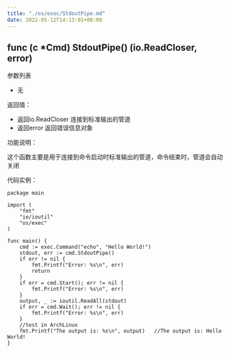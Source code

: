 ```yaml
---
title: "./os/exec/StdoutPipe.md"
date: 2022-05-12T14:13:01+08:00
---
```

## func (c *Cmd) StdoutPipe() (io.ReadCloser, error)

参数列表

- 无

返回值：

- 返回io.ReadCloser 连接到标准输出的管道
- 返回error 返回错误信息对象

功能说明：

这个函数主要是用于连接到命令启动时标准输出的管道，命令结束时，管道会自动关闭

代码实例：

    package main

    import (
        "fmt"
        "io/ioutil"
        "os/exec"
    )

    func main() {
        cmd := exec.Command("echo", "Hello World!")
        stdout, err := cmd.StdoutPipe()
        if err != nil {
            fmt.Printf("Error: %s\n", err)
            return
        }
        if err = cmd.Start(); err != nil {
            fmt.Printf("Error: %s\n", err)
        }
        output, _ := ioutil.ReadAll(stdout)
        if err = cmd.Wait(); err != nil {
            fmt.Printf("Error: %s\n", err)
        }
        //test in ArchLinux
        fmt.Printf("The output is: %s\n", output)   //The output is: Hello World!
    }

